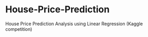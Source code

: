 # House-Price-Prediction
House Price Prediction Analysis using Linear Regression (Kaggle competition)
